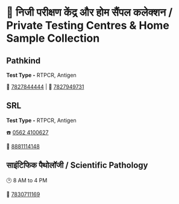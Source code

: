 # 🧪 निजी परीक्षण केंद्र और होम सैंपल कलेक्शन /  Private Testing Centres & Home Sample Collection

## Pathkind

**Test Type -** RTPCR, Antigen

📱 [7827844444](tel:7827844444) \| 📱 [7827949731](tel:7827949731)

## SRL

**Test Type -** RTPCR, Antigen

☎️ [0562 4100627 ](tel:05624100627)

📱 [8881114148](tel:8881114148)

## साइंटिफिक पैथोलॉजी / Scientific Pathology

🕑 8 AM to 4 PM

📱 [7830711169](tel:7830711169)

